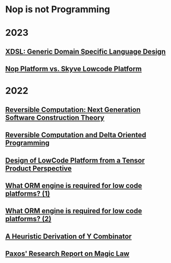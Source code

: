 # Nop is not Programming

# 2023

## [XDSL: Generic Domain Specific Language Design](2023/xdsl.md)

## [Nop Platform vs. Skyve Lowcode Platform](2023/nop-vs-skyve.md)

# 2022

## [Reversible Computation: Next Generation Software Construction Theory](2022/reversible-computation.md)

## [Reversible Computation and Delta Oriented Programming](2022/delta-oriented-programming.md)

## [Design of LowCode Platform from a Tensor Product Perspective](2022/tensor-product-lowcode.md)

## [What ORM engine is required for low code platforms? (1)](2022/orm-lowcode-1.md)

## [What ORM engine is required for low code platforms? (2)](2022/orm-lowcode-2.md)

## [A Heuristic Derivation of Y Combinator](2022/y-combinator.md)

## [Paxos' Research Report on Magic Law](2022/paxos.md)